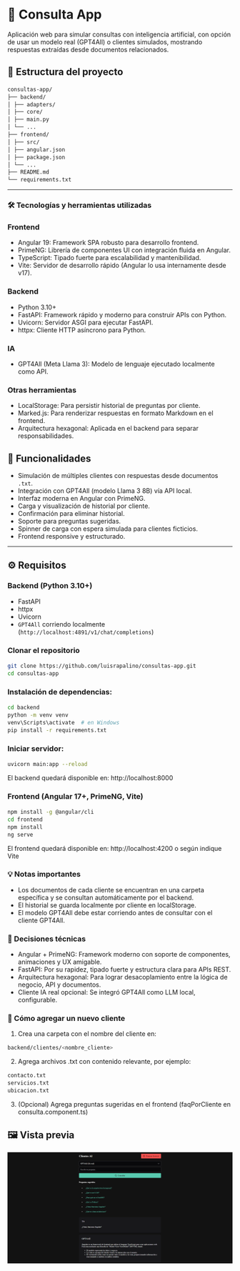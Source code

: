 # 🧠 Consulta App

Aplicación web para simular consultas con inteligencia artificial, con opción de usar un modelo real (GPT4All) o clientes simulados, mostrando respuestas extraídas desde documentos relacionados.

## 📁 Estructura del proyecto

```bash
consultas-app/
├── backend/
│ ├── adapters/
│ ├── core/
│ ├── main.py
│ └── ...
├── frontend/
│ ├── src/
│ ├── angular.json
│ ├── package.json
│ └── ...
├── README.md
└── requirements.txt
```


---

### 🛠️ Tecnologías y herramientas utilizadas

### Frontend
- Angular 19: Framework SPA robusto para desarrollo frontend.
- PrimeNG: Librería de componentes UI con integración fluida en Angular.
- TypeScript: Tipado fuerte para escalabilidad y mantenibilidad.
- Vite: Servidor de desarrollo rápido (Angular lo usa internamente desde v17).

### Backend
- Python 3.10+
- FastAPI: Framework rápido y moderno para construir APIs con Python.
- Uvicorn: Servidor ASGI para ejecutar FastAPI.
- httpx: Cliente HTTP asíncrono para Python.

### IA
- GPT4All (Meta Llama 3): Modelo de lenguaje ejecutado localmente como API.

### Otras herramientas
- LocalStorage: Para persistir historial de preguntas por cliente.
- Marked.js: Para renderizar respuestas en formato Markdown en el frontend.
- Arquitectura hexagonal: Aplicada en el backend para separar responsabilidades.


## 🚀 Funcionalidades

- Simulación de múltiples clientes con respuestas desde documentos `.txt`.
- Integración con GPT4All (modelo Llama 3 8B) vía API local.
- Interfaz moderna en Angular con PrimeNG.
- Carga y visualización de historial por cliente.
- Confirmación para eliminar historial.
- Soporte para preguntas sugeridas.
- Spinner de carga con espera simulada para clientes ficticios.
- Frontend responsive y estructurado.

---

## ⚙️ Requisitos

### Backend (Python 3.10+)
- FastAPI
- httpx
- Uvicorn
- `GPT4All` corriendo localmente (`http://localhost:4891/v1/chat/completions`)

### Clonar el repositorio

```bash
git clone https://github.com/luisrapalino/consultas-app.git
cd consultas-app
```

### Instalación de dependencias:

```bash
cd backend
python -m venv venv
venv\Scripts\activate  # en Windows
pip install -r requirements.txt
```

### Iniciar servidor:

```bash
uvicorn main:app --reload
```
El backend quedará disponible en: http://localhost:8000

### Frontend (Angular 17+, PrimeNG, Vite)

```bash
npm install -g @angular/cli
cd frontend
npm install
ng serve
```
El frontend quedará disponible en: http://localhost:4200 o según indique Vite

### 💡 Notas importantes
- Los documentos de cada cliente se encuentran en una carpeta específica y se consultan automáticamente por el backend.
- El historial se guarda localmente por cliente en localStorage.
- El modelo GPT4All debe estar corriendo antes de consultar con el cliente GPT4All.

### 🧠 Decisiones técnicas
- Angular + PrimeNG: Framework moderno con soporte de componentes, animaciones y UX amigable.
- FastAPI: Por su rapidez, tipado fuerte y estructura clara para APIs REST.
- Arquitectura hexagonal: Para lograr desacoplamiento entre la lógica de negocio, API y documentos.
- Cliente IA real opcional: Se integró GPT4All como LLM local, configurable.

### 🧾 Cómo agregar un nuevo cliente
1. Crea una carpeta con el nombre del cliente en:
```bash
backend/clientes/<nombre_cliente>
```
2. Agrega archivos .txt con contenido relevante, por ejemplo:
```bash
contacto.txt
servicios.txt
ubicacion.txt
```
3. (Opcional) Agrega preguntas sugeridas en el frontend (faqPorCliente en consulta.component.ts)

## 🖼️ Vista previa

![Vista previa de la aplicación](assets/demo.png)
